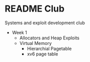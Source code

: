 # README Club

Systems and exploit development club

* Week 1
  * Allocators and Heap Exploits
  * Virtual Memory
    * Hierarchial Pagetable
    * xv6 page table
